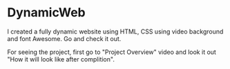 # DynamicWeb
I created a fully dynamic website using HTML, CSS  using video background and font Awesome. Go and check it out.


For seeing the project, first go to "Project Overview" video and look it out  "How it will look like after complition".
